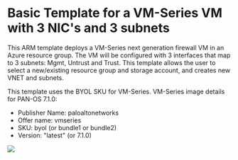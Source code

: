 # Basic Template for a VM-Series VM with 3 NIC's and 3 subnets

This ARM template deploys a VM-Series next generation firewall VM in an Azure resource group. The VM will be configured with 3 interfaces that map to 3 subnets: Mgmt, Untrust and Trust. This template allows the user to select a new/existing resource group and storage account, and creates new VNET and subnets.  

This template uses the BYOL SKU for VM-Series. VM-Series image details for PAN-OS 7.1.0:
* Publisher Name: paloaltonetworks
* Offer name: vmseries
* SKU: byol (or bundle1 or bundle2)
* Version: "latest" (or 7.1.0)

<a href="https://portal.azure.com/#create/Microsoft.Template/uri/https://raw.githubusercontent.com/PaloAltoNetworks/azure/master/basic-template1-byol/azureDeploy.json?token=AJHjAykr_sVWjapXTKUgAA5XjtRAeIknks5W_XhWwA%3D%3D" target="_blank">
    <img src="http://azuredeploy.net/deploybutton.png"/>
</a>